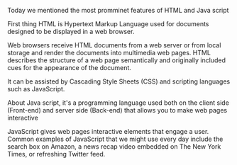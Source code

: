 Today we mentioned the most promminet features of HTML and Java script

First thing HTML is Hypertext Markup Language used for documents designed to be displayed in a web browser.

Web browsers receive HTML documents from a web server or from local storage and render the documents into multimedia web pages. HTML describes the structure of a web page semantically and originally included cues for the appearance of the document.

It can be assisted by Cascading Style Sheets (CSS) and scripting languages such as JavaScript.


About Java script, it's a programming language used both on the client side (Front-end) and server side (Back-end) that allows you to make web pages interactive


JavaScript gives web pages interactive elements that engage a user. Common examples of JavaScript that we might use every day include the search box on Amazon, a news recap video embedded on The New York Times, or refreshing Twitter feed.